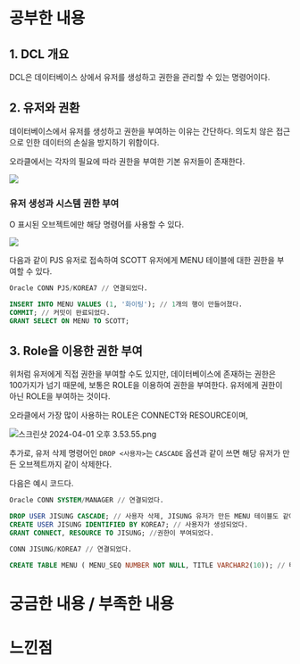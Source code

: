 # 공부한 내용

## 1. DCL 개요

DCL은 데이터베이스 상에서 유저를 생성하고 권한을 관리할 수 있는 명령어이다.

## 2. 유저와 권환

데이터베이스에서 유저를 생성하고 권한을 부여하는 이유는 간단하다. 의도치 않은 접근으로 인한 데이터의 손실을 방지하기 위함이다.

오라클에서는 각자의 필요에 따라 권한을 부여한 기본 유저들이 존재한다.

![](https://prod-files-secure.s3.us-west-2.amazonaws.com/5486ac02-837a-4340-b853-a8cd7b03f65f/f91614f6-d417-482f-b924-4b57028bdc1e/%E1%84%89%E1%85%B3%E1%84%8F%E1%85%B3%E1%84%85%E1%85%B5%E1%86%AB%E1%84%89%E1%85%A3%E1%86%BA_2024-04-01_%E1%84%8B%E1%85%A9%E1%84%92%E1%85%AE_3.32.43.png)

### **유저 생성과 시스템 권한 부여**

O 표시된 오브젝트에만 해당 명령어를 사용할 수 있다.

![](https://prod-files-secure.s3.us-west-2.amazonaws.com/5486ac02-837a-4340-b853-a8cd7b03f65f/fe72cead-1c63-4c3b-932a-bc2f764a06b0/%E1%84%89%E1%85%B3%E1%84%8F%E1%85%B3%E1%84%85%E1%85%B5%E1%86%AB%E1%84%89%E1%85%A3%E1%86%BA_2024-04-01_%E1%84%8B%E1%85%A9%E1%84%92%E1%85%AE_3.37.19.png)

다음과 같이 PJS 유저로 접속하여 SCOTT 유저에게 MENU 테이블에 대한 권한을 부여할 수 있다.

```sql
Oracle CONN PJS/KOREA7 // 연결되었다.

INSERT INTO MENU VALUES (1, '화이팅'); // 1개의 행이 만들어졌다. 
COMMIT; // 커밋이 완료되었다. 
GRANT SELECT ON MENU TO SCOTT;
```

## 3. Role을 이용한 권한 부여

위처럼 유저에게 직접 권한을 부여할 수도 있지만, 데이터베이스에 존재하는 권한은 100가지가 넘기 때문에, 보통은 ROLE을 이용하여 권한을 부여한다. 유저에게 권한이 아닌 ROLE을 부여하는 것이다.

오라클에서 가장 많이 사용하는 ROLE은 CONNECT와 RESOURCE이며,

![스크린샷 2024-04-01 오후 3.53.55.png](https://prod-files-secure.s3.us-west-2.amazonaws.com/5486ac02-837a-4340-b853-a8cd7b03f65f/5b8b66f7-3cb5-4a6d-8803-f7152337624a/%E1%84%89%E1%85%B3%E1%84%8F%E1%85%B3%E1%84%85%E1%85%B5%E1%86%AB%E1%84%89%E1%85%A3%E1%86%BA_2024-04-01_%E1%84%8B%E1%85%A9%E1%84%92%E1%85%AE_3.53.55.png)

추가로, 유저 삭제 명령어인 `DROP <사용자>`는  `CASCADE` 옵션과 같이 쓰면 해당 유저가 만든 오브젝트까지 같이 삭제한다.

다음은 예시 코드다.

```sql
Oracle CONN SYSTEM/MANAGER // 연결되었다. 

DROP USER JISUNG CASCADE; // 사용자 삭제, JISUNG 유저가 만든 MENU 테이블도 같이 삭제 
CREATE USER JISUNG IDENTIFIED BY KOREA7; // 사용자가 생성되었다. 
GRANT CONNECT, RESOURCE TO JISUNG; //권한이 부여되었다. 

CONN JISUNG/KOREA7 // 연결되었다. 

CREATE TABLE MENU ( MENU_SEQ NUMBER NOT NULL, TITLE VARCHAR2(10)); // 테이블이 생성되었다.
```

# 궁금한 내용 / 부족한 내용



# 느낀점

